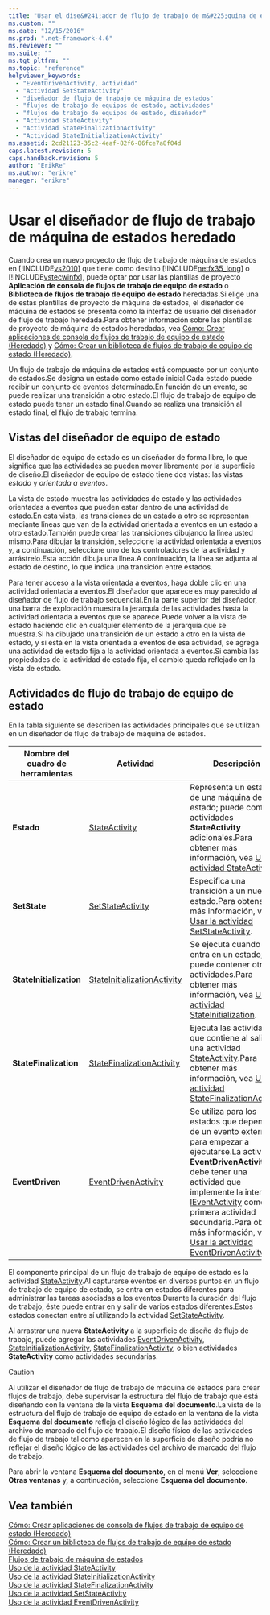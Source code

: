 ```yaml
---
title: "Usar el dise&#241;ador de flujo de trabajo de m&#225;quina de estados heredado | Microsoft Docs"
ms.custom: ""
ms.date: "12/15/2016"
ms.prod: ".net-framework-4.6"
ms.reviewer: ""
ms.suite: ""
ms.tgt_pltfrm: ""
ms.topic: "reference"
helpviewer_keywords: 
  - "EventDrivenActivity, actividad"
  - "Actividad SetStateActivity"
  - "diseñador de flujo de trabajo de máquina de estados"
  - "flujos de trabajo de equipos de estado, actividades"
  - "flujos de trabajo de equipos de estado, diseñador"
  - "Actividad StateActivity"
  - "Actividad StateFinalizationActivity"
  - "Actividad StateInitializationActivity"
ms.assetid: 2cd21123-35c2-4eaf-82f6-86fce7a8f04d
caps.latest.revision: 5
caps.handback.revision: 5
author: "ErikRe"
ms.author: "erikre"
manager: "erikre"
---
```

# Usar el dise&#241;ador de flujo de trabajo de m&#225;quina de estados heredado
Cuando crea un nuevo proyecto de flujo de trabajo de máquina de estados en [!INCLUDE[vs2010](../modeling/includes/vs2010_md.md)] que tiene como destino [!INCLUDE[netfx35_long](../workflow-designer/includes/netfx35_long_md.md)] o [!INCLUDE[vstecwinfx](../workflow-designer/includes/vstecwinfx_md.md)], puede optar por usar las plantillas de proyecto **Aplicación de consola de flujos de trabajo de equipo de estado** o **Biblioteca de flujos de trabajo de equipo de estado** heredadas.Si elige una de estas plantillas de proyecto de máquina de estados, el diseñador de máquina de estados se presenta como la interfaz de usuario del diseñador de flujo de trabajo heredada.Para obtener información sobre las plantillas de proyecto de máquina de estados heredadas, vea [Cómo: Crear aplicaciones de consola de flujos de trabajo de equipo de estado \(Heredado\)](../Topic/How%20to:%20Create%20State%20Machine%20Workflow%20Console%20Applications%20\(Legacy\).md) y [Cómo: Crear un biblioteca de flujos de trabajo de equipo de estado \(Heredado\)](../Topic/How%20to:%20Create%20a%20State%20Machine%20Workflow%20Library%20\(Legacy\).md).  
  
 Un flujo de trabajo de máquina de estados está compuesto por un conjunto de estados.Se designa un estado como estado inicial.Cada estado puede recibir un conjunto de eventos determinado.En función de un evento, se puede realizar una transición a otro estado.El flujo de trabajo de equipo de estado puede tener un estado final.Cuando se realiza una transición al estado final, el flujo de trabajo termina.  
  
## Vistas del diseñador de equipo de estado  
 El diseñador de equipo de estado es un diseñador de forma libre, lo que significa que las actividades se pueden mover libremente por la superficie de diseño.El diseñador de equipo de estado tiene dos vistas: las vistas *estado* y *orientada a eventos*.  
  
 La vista de estado muestra las actividades de estado y las actividades orientadas a eventos que pueden estar dentro de una actividad de estado.En esta vista, las transiciones de un estado a otro se representan mediante líneas que van de la actividad orientada a eventos en un estado a otro estado.También puede crear las transiciones dibujando la línea usted mismo.Para dibujar la transición, seleccione la actividad orientada a eventos y, a continuación, seleccione uno de los controladores de la actividad y arrástrelo.Esta acción dibuja una línea.A continuación, la línea se adjunta al estado de destino, lo que indica una transición entre estados.  
  
 Para tener acceso a la vista orientada a eventos, haga doble clic en una actividad orientada a eventos.El diseñador que aparece es muy parecido al diseñador de flujo de trabajo secuencial.En la parte superior del diseñador, una barra de exploración muestra la jerarquía de las actividades hasta la actividad orientada a eventos que se aparece.Puede volver a la vista de estado haciendo clic en cualquier elemento de la jerarquía que se muestra.Si ha dibujado una transición de un estado a otro en la vista de estado, y si está en la vista orientada a eventos de esa actividad, se agrega una actividad de estado fija a la actividad orientada a eventos.Si cambia las propiedades de la actividad de estado fija, el cambio queda reflejado en la vista de estado.  
  
## Actividades de flujo de trabajo de equipo de estado  
 En la tabla siguiente se describen las actividades principales que se utilizan en un diseñador de flujo de trabajo de máquina de estados.  
  
|Nombre del cuadro de herramientas|Actividad|Descripción|  
|---------------------------------------|---------------|-----------------|  
|**Estado**|[StateActivity](http://go.microsoft.com/fwlink?LinkID=65042)|Representa un estado de una máquina de estado; puede contener actividades **StateActivity** adicionales.Para obtener más información, vea [Usar la actividad StateActivity](http://go.microsoft.com/fwlink?LinkID=65083).|  
|**SetState**|[SetStateActivity](http://go.microsoft.com/fwlink?LinkID=65041)|Especifica una transición a un nuevo estado.Para obtener más información, vea [Usar la actividad SetStateActivity](http://go.microsoft.com/fwlink?LinkID=65082).|  
|**StateInitialization**|[StateInitializationActivity](http://go.microsoft.com/fwlink?LinkID=65044)|Se ejecuta cuando se entra en un estado; puede contener otras actividades.Para obtener más información, vea [Usar la actividad StateInitialization](http://go.microsoft.com/fwlink?LinkID=65006).|  
|**StateFinalization**|[StateFinalizationActivity](http://go.microsoft.com/fwlink?LinkID=65043)|Ejecuta las actividades que contiene al salir de una actividad [StateActivity](http://go.microsoft.com/fwlink?LinkID=65042).Para obtener más información, vea [Usar la actividad StateFinalizationActivity](http://go.microsoft.com/fwlink?LinkID=65008).|  
|**EventDriven**|[EventDrivenActivity](http://go.microsoft.com/fwlink?LinkID=65029)|Se utiliza para los estados que dependen de un evento externo para empezar a ejecutarse.La actividad **EventDrivenActivity** debe tener una actividad que implemente la interfaz [IEventActivity](http://go.microsoft.com/fwlink?LinkID=65032) como primera actividad secundaria.Para obtener más información, vea [Usar la actividad EventDrivenActivity](http://go.microsoft.com/fwlink?LinkID=65068).|  
  
 El componente principal de un flujo de trabajo de equipo de estado es la actividad [StateActivity](http://go.microsoft.com/fwlink?LinkID=65042).Al capturarse eventos en diversos puntos en un flujo de trabajo de equipo de estado, se entra en estados diferentes para administrar las tareas asociadas a los eventos.Durante la duración del flujo de trabajo, éste puede entrar en y salir de varios estados diferentes.Estos estados conectan entre sí utilizando la actividad [SetStateActivity](http://go.microsoft.com/fwlink?LinkID=65041).  
  
 Al arrastrar una nueva **StateActivity** a la superficie de diseño de flujo de trabajo, puede agregar las actividades [EventDrivenActivity](http://go.microsoft.com/fwlink?LinkID=65029), [StateInitializationActivity](http://go.microsoft.com/fwlink?LinkID=65044), [StateFinalizationActivity](http://go.microsoft.com/fwlink?LinkID=65043), o bien actividades **StateActivity** como actividades secundarias.  
  
> [!CAUTION]
>  Al utilizar el diseñador de flujo de trabajo de máquina de estados para crear flujos de trabajo, debe supervisar la estructura del flujo de trabajo que está diseñando con la ventana de la vista **Esquema del documento**.La vista de la estructura del flujo de trabajo de equipo de estado en la ventana de la vista **Esquema del documento** refleja el diseño lógico de las actividades del archivo de marcado del flujo de trabajo.El diseño físico de las actividades de flujo de trabajo tal como aparecen en la superficie de diseño podría no reflejar el diseño lógico de las actividades del archivo de marcado del flujo de trabajo.  
>   
>  Para abrir la ventana **Esquema del documento**, en el menú **Ver**, seleccione **Otras ventanas** y, a continuación, seleccione **Esquema del documento**.  
  
## Vea también  
 [Cómo: Crear aplicaciones de consola de flujos de trabajo de equipo de estado \(Heredado\)](../Topic/How%20to:%20Create%20State%20Machine%20Workflow%20Console%20Applications%20\(Legacy\).md)   
 [Cómo: Crear un biblioteca de flujos de trabajo de equipo de estado \(Heredado\)](../Topic/How%20to:%20Create%20a%20State%20Machine%20Workflow%20Library%20\(Legacy\).md)   
 [Flujos de trabajo de máquina de estados](http://go.microsoft.com/fwlink?LinkID=65016)   
 [Uso de la actividad StateActivity](http://go.microsoft.com/fwlink?LinkID=65083)   
 [Uso de la actividad StateInitializationActivity](http://go.microsoft.com/fwlink?LinkID=65006)   
 [Uso de la actividad StateFinalizationActivity](http://go.microsoft.com/fwlink?LinkID=65008)   
 [Uso de la actividad SetStateActivity](http://go.microsoft.com/fwlink?LinkID=65082)   
 [Uso de la actividad EventDrivenActivity](http://go.microsoft.com/fwlink?LinkID=65068)